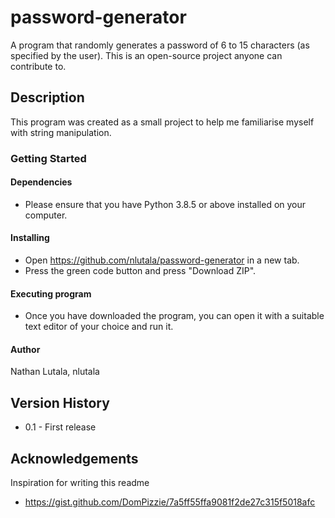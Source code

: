 # password-generator
A program that randomly generates a password of 6 to 15 characters (as specified by the user). This is an open-source project anyone can contribute to.

## Description
This program was created as a small project to help me familiarise myself with string manipulation. 

### Getting Started

#### Dependencies
* Please ensure that you have Python 3.8.5 or above installed on your computer.

#### Installing
* Open https://github.com/nlutala/password-generator in a new tab.
* Press the green code button and press "Download ZIP".

#### Executing program
* Once you have downloaded the program, you can open it with a suitable text editor of your choice and run it.

#### Author
Nathan Lutala, nlutala

## Version History
* 0.1 - First release

## Acknowledgements
Inspiration for writing this readme
* https://gist.github.com/DomPizzie/7a5ff55ffa9081f2de27c315f5018afc
